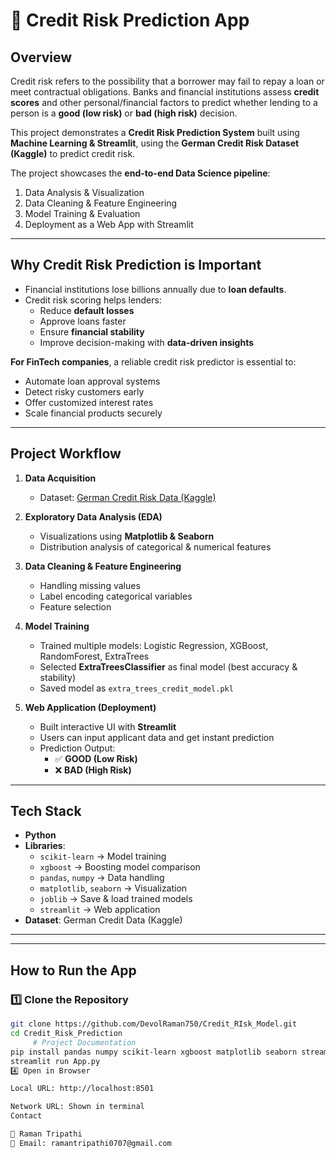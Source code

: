 # 🏦 Credit Risk Prediction App

## Overview
Credit risk refers to the possibility that a borrower may fail to repay a loan or meet contractual obligations. Banks and financial institutions assess **credit scores** and other personal/financial factors to predict whether lending to a person is a **good (low risk)** or **bad (high risk)** decision.

This project demonstrates a **Credit Risk Prediction System** built using **Machine Learning & Streamlit**, using the **German Credit Risk Dataset (Kaggle)** to predict credit risk.

The project showcases the **end-to-end Data Science pipeline**:  
1. Data Analysis & Visualization  
2. Data Cleaning & Feature Engineering  
3. Model Training & Evaluation  
4. Deployment as a Web App with Streamlit  

---

## Why Credit Risk Prediction is Important
- Financial institutions lose billions annually due to **loan defaults**.  
- Credit risk scoring helps lenders:  
  - Reduce **default losses**  
  - Approve loans faster  
  - Ensure **financial stability**  
  - Improve decision-making with **data-driven insights**  

**For FinTech companies**, a reliable credit risk predictor is essential to:  
- Automate loan approval systems  
- Detect risky customers early  
- Offer customized interest rates  
- Scale financial products securely  

---

## Project Workflow
1. **Data Acquisition**  
   - Dataset: [German Credit Risk Data (Kaggle)](https://www.kaggle.com/)  

2. **Exploratory Data Analysis (EDA)**  
   - Visualizations using **Matplotlib & Seaborn**  
   - Distribution analysis of categorical & numerical features  

3. **Data Cleaning & Feature Engineering**  
   - Handling missing values  
   - Label encoding categorical variables  
   - Feature selection  

4. **Model Training**  
   - Trained multiple models: Logistic Regression, XGBoost, RandomForest, ExtraTrees  
   - Selected **ExtraTreesClassifier** as final model (best accuracy & stability)  
   - Saved model as `extra_trees_credit_model.pkl`  

5. **Web Application (Deployment)**  
   - Built interactive UI with **Streamlit**  
   - Users can input applicant data and get instant prediction  
   - Prediction Output:  
     - ✅ **GOOD (Low Risk)**  
     - ❌ **BAD (High Risk)**  

---

## Tech Stack
- **Python**  
- **Libraries**:  
  - `scikit-learn` → Model training  
  - `xgboost` → Boosting model comparison  
  - `pandas`, `numpy` → Data handling  
  - `matplotlib`, `seaborn` → Visualization  
  - `joblib` → Save & load trained models  
  - `streamlit` → Web application  
- **Dataset**: German Credit Data (Kaggle)  

---


        
---

## How to Run the App

### 1️⃣ Clone the Repository
```bash
git clone https://github.com/DevolRaman750/Credit_RIsk_Model.git
cd Credit_Risk_Prediction
     # Project Documentation
pip install pandas numpy scikit-learn xgboost matplotlib seaborn streamlit joblib
streamlit run App.py
4️⃣ Open in Browser

Local URL: http://localhost:8501

Network URL: Shown in terminal
Contact

👤 Raman Tripathi
📩 Email: ramantripathi0707@gmail.com
